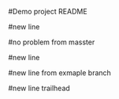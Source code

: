 #Demo project README

#new line

#no problem from masster

#new line

#new line from exmaple branch

#new line trailhead
